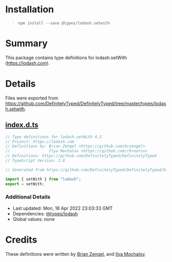 # Installation
> `npm install --save @types/lodash.setwith`

# Summary
This package contains type definitions for lodash.setWith (https://lodash.com).

# Details
Files were exported from https://github.com/DefinitelyTyped/DefinitelyTyped/tree/master/types/lodash.setwith.
## [index.d.ts](https://github.com/DefinitelyTyped/DefinitelyTyped/tree/master/types/lodash.setwith/index.d.ts)
````ts
// Type definitions for lodash.setWith 4.3
// Project: https://lodash.com
// Definitions by: Brian Zengel <https://github.com/bczengel>
//                 Ilya Mochalov <https://github.com/chrootsu>
// Definitions: https://github.com/DefinitelyTyped/DefinitelyTyped
// TypeScript Version: 2.8

// Generated from https://github.com/DefinitelyTyped/DefinitelyTyped/blob/master/types/lodash/scripts/generate-modules.ts

import { setWith } from "lodash";
export = setWith;

````

### Additional Details
 * Last updated: Mon, 18 Apr 2022 23:03:33 GMT
 * Dependencies: [@types/lodash](https://npmjs.com/package/@types/lodash)
 * Global values: none

# Credits
These definitions were written by [Brian Zengel](https://github.com/bczengel), and [Ilya Mochalov](https://github.com/chrootsu).
